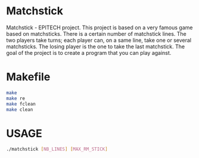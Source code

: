 # Matchstick
Matchstick - EPITECH project. This project is based on a very famous game based on matchsticks. There is a certain number of matchstick lines. The two players take turns; each player can, on a same line, take one or several matchsticks. The losing player is the one to take the last matchstick. The goal of the project is to create a program that you can play against.

# Makefile
```bash
make
make re
make fclean
make clean
```

# USAGE
```bash
./matchstick [NB_LINES] [MAX_RM_STICK]
```
